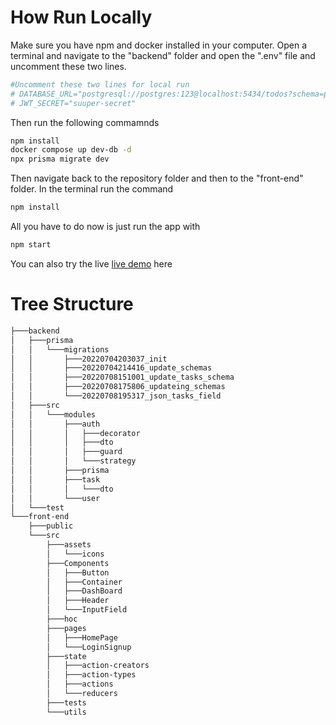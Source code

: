 # How Run Locally

Make sure you have npm and docker installed in your computer. Open a terminal and navigate to the "backend" folder and open the ".env" file and uncomment these two lines.

```sh
#Uncomment these two lines for local run 
# DATABASE_URL="postgresql://postgres:123@localhost:5434/todos?schema=public"
# JWT_SECRET="suuper-secret"
```

Then run the following commamnds

```sh
npm install
docker compose up dev-db -d
npx prisma migrate dev
```

Then navigate back to the repository folder and then to the "front-end" folder. In the terminal run the command

```sh
npm install
```

All you have to do now is just run the app with

```sh
npm start
```

You can also try the live [live demo](https://todo-list-orange.netlify.app/) here

# Tree Structure

```sh
├───backend
│   ├───prisma
│   │   └───migrations
│   │       ├───20220704203037_init
│   │       ├───20220704214416_update_schemas
│   │       ├───20220708151001_update_tasks_schema
│   │       ├───20220708175806_updateing_schemas
│   │       └───20220708195317_json_tasks_field
│   ├───src
│   │   └───modules
│   │       ├───auth
│   │       │   ├───decorator
│   │       │   ├───dto
│   │       │   ├───guard
│   │       │   └───strategy
│   │       ├───prisma
│   │       ├───task
│   │       │   └───dto
│   │       └───user
│   └───test
└───front-end
    ├───public
    └───src
        ├───assets
        │   └───icons
        ├───Components
        │   ├───Button
        │   ├───Container
        │   ├───DashBoard
        │   ├───Header
        │   └───InputField
        ├───hoc
        ├───pages
        │   ├───HomePage
        │   └───LoginSignup
        ├───state
        │   ├───action-creators
        │   ├───action-types
        │   ├───actions
        │   └───reducers
        ├───tests
        └───utils
```
